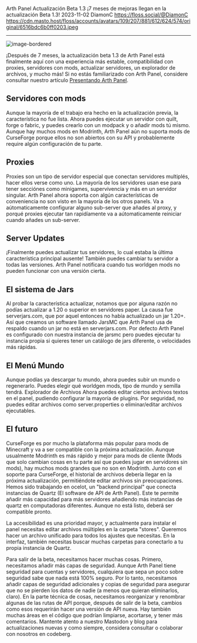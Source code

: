 Arth Panel Actualización Beta 1.3 
¡7 meses de mejoras llegan en la actualización Beta 1.3!
2023-11-02
DiamonC 
https://floss.social/@DiamonC 
https://cdn.masto.host/floss/accounts/avatars/109/207/881/612/624/574/original/6516bdc6b0ff0203.jpeg

---

![image-bordered](https://i.imgur.com/7PD9CMz.png)

¡Después de 7 meses, la actualización beta 1.3 de Arth Panel está finalmente aquí con una experiencia más estable, compatibilidad con proxies, servidores con mods, actualizar servidores, un explorador de archivos, y mucho más! Si no estás familiarizado con Arth Panel, considere consultar nuestro artículo [Presentando Arth Panel](https://arthmc.xyz/blog/es-ES*presentando-arth-panel).

## Servidores con mods

Aunque la mayoría de el trabajo era hecho en la actualización previa, la característica no fue lista. Ahora puedes ejecutar un servidor con quilt, forge o fabric, y puedes crearlo con un modpack y o añadir mods tú mismo. Aunque hay muchos mods en Modrinth, Arth Panel aún no suporta mods de CurseForge porque ellos no son abiertos con su API y probablemente require algún configuración de tu parte.

## Proxies

Proxies son un tipo de servidor especial que conectan servidores multiplés, hacer ellos verse como uno. La mayoría de los servidores usan ese para tener secciónes como minigames, supervivencia y más en un servidor singular. Arth Panel ahora soporta con algún características de conveniencia no son visto en la mayoría de los otros panels. Va a aútomaticamente configurar alguno sub-server que añades al proxy, y porqué proxies ejecutar tan rapidíamente va a aútomaticamente reiniciar cuando añades un sub-server. 

## Server Updates

¡Finalmente puedes actualizar tus servidores, lo cual estaba la última característica principal ausente! También puedes cambiar tu servidor a todas las versiones. Arth Panel notificara cuando tus worldgen mods no pueden funcionar con una versión cierta.

## El sistema de Jars

Al probar la característica actualizar, notamos que por alguna razón no podías actualizar a 1.20 o superior en servidores paper. La causa fue serverjars.com, que por aquel entonces no había actualizado un jar 1.20+. Así que creamos un software llamado JarsMC que Arth Panel usa de respaldo cuando un jar no está en serverjars.com. Por defecto Arth Panel es configurado con nuestra instancia de jarsmc pero puedes ejecutar tu instancia propia si quieres tener un catálogo de jars diferente, o velocidades más rápidas.

## El Menú Mundo

Aunque podías ya descargar tu mundo, ahora puedes subir un mundo o regenerarlo. Puedes elegir qué worldgen mods, tipo de mundo y semilla tendrá.
Explorador de Archivos
Ahora puedes editar ciertos archivos textos en el panel, pudiendo configurar la mayoría de plugins. Por seguridad, no puedes editar archivos como server.properties o eliminar/editar archivos ejecutables.

## El futuro

CurseForge es por mucho la plataforma más popular para mods de Minecraft y va a ser compatible con la próxima actualización. Aunque usualmente Modrinth es más rápido y mejor para mods de cliente (Mods que solo cambian cosas en tu parte así que puedes jugar en servidores sin mods), hay muchos mods grandes que no son en Modrinth. Junto con el soporte para CurseForge, el historial de archivos debería llegar en la próxima actualización, permitiéndote editar archivos sin preocupaciones.
Hemos sido trabajando en ocelot, un "backend principal" que conecta instancias de Quartz (El software de API de Arth Panel). Este te permite añadir más capacidad para más servidores añadiendo más instancias de quartz en computadoras diferentes. Aunque no está listo, deberá ser compatible pronto.

La accesibilidad es una prioridad mayor, y actualmente para instalar el panel necesitas editar archivos múltiples en la carpeta "stores". Queremos hacer un archivo unificado para todos los ajustes que necesitas. En la interfaz, también necesitas buscar muchas carpetas para conectarlo a tu propia instancia de Quartz.

Para salir de la beta, necesitamos hacer muchas cosas. Primero, necesitamos añadir más capas de seguridad. Aunque Arth Panel tiene seguridad para cuentas y servidores, cualquiera que sepa un poco sobre seguridad sabe que nada está 100% seguro. Por lo tanto, necesitamos añadir capas de seguridad adicionales y copias de seguridad para asegurar que no se pierden los datos de nadie (a menos que quieran eliminarlos, claro). En la parte técnica de cosas, necesitamos reorganizar y renombrar algunas de las rutas de API porque, después de salir de la beta, cambios como esos requerirán hacer una versión de API nueva. Hay también muchas áreas en el código que podrían limpiarse, acortarse, y tener más comentarios.
Mantente atento a nuestro Mastodon y blog para actualizaciones nuevas y como siempre, considera consultar o colaborar con nosotros en codeberg.